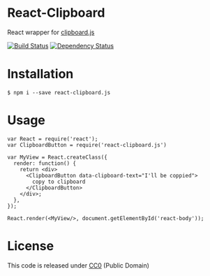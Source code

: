 # React-Clipboard

React wrapper for [clipboard.js](http://zenorocha.github.io/clipboard.js/)

[![Build
Status](https://travis-ci.org/nihey/react-clipboard.svg)](https://travis-ci.org/nihey/react-clipboard)
[![Dependency
Status](https://david-dm.org/nihey/react-clipboard.png)](https://david-dm.org/nihey/react-clipboard)

# Installation
```
$ npm i --save react-clipboard.js
```

# Usage
```
var React = require('react');
var ClipboardButton = require('react-clipboard.js')

var MyView = React.createClass({
  render: function() {
    return <div>
      <ClipboardButton data-clipboard-text="I'll be coppied">
        copy to clipboard
      </ClipboardButton>
    </div>;
  },
});

React.render(<MyView/>, document.getElementById('react-body'));
```

# License

This code is released under
[CC0](http://creativecommons.org/publicdomain/zero/1.0/) (Public Domain)
